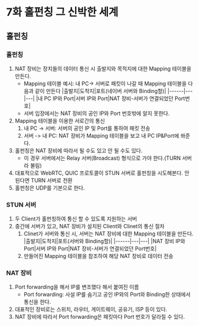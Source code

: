 # 7화 홀펀칭 그 신박한 세계
## 홀펀칭
### 홀펀칭
1. NAT 장비는 장치들의 데이터 통신 시 출발지와 목적지에 대한 Mapping 테이블을 만든다.
    * Mapping 테이블 예시: 내 PC-> 서버로 패킷이 나갈 때 Mapping 테이블을 다음과 같이 만든다
        |출발지|도착지|포트(네이버 서버와 Binding할)|
        |------|---|---|
        |내 PC IP와 Port|서버 IP와 Port|NAT 장비-서버가 연결되었던 Port번호|
    * 서버 입장에서는 NAT 장비의 공인 IP와 Port 번호밖에 알지 못한다.
2. Mapping 테이블을 이용한 서로간의 통신
    1) 내 PC -> 서버: 서버의 공인 IP 및 Port를 통하여 패킷 전송
    2) 서버 -> 내 PC: NAT 장비가 Mapping 테이블을 보고 내 PC IP&Port에 쏴준다.
3. 홀펀칭은 NAT 장비에 따라서 될 수도 있고 안 될 수도 있다.
    * 이 경우 서버에서는 Relay 서버(Broadcast) 형식으로 가야 한다.(TURN 서버라 불림)
4. 대표적으로 WebRTC, QUIC 프로토콜이 STUN 서버로 홀펀칭을 시도해본다. 안된다면 TURN 서버로 전환
5. 홀펀칭은 UDP를 기본으로 한다.

### STUN 서버
1. 두 Client가 홀펀칭하여 통신 할 수 있도록 지원하는 서버
2. 중간에 서버가 있고, NAT 장비가 설치된 Client와 Clinet의 통신 절차
    1) Clinet가 서버와 통신 시, 서버는 NAT 장비에 대한 Mapping 테이블을 만든다.    
        |출발지|도착지|포트(서버와 Binding할)|
        |------|---|---|
        |NAT 장비 IP와 Port|서버 IP와 Port|NAT 장비-서버가 연결되었던 Port번호|
    2) 만들어진 Mapping 테이블을 참조하여 해당 NAT 장비로 데이터 전송

### NAT 장비
1. Port forwarding을 해서 IP를 변조했다 해서 붙여진 이름
    * Port forwarding: 사설 IP를 숨기고 공인 IP와의 Port와 Binding한 상태에서 통신을 한다.
2. 대표적인 장비로는 스위치, 라우터, 게이트웨이, 공유기, ISP 등이 있다.
3. NAT 장비에 따라서 Port forwarding은 패킷마다 Port 번호가 달라질 수 있다.
